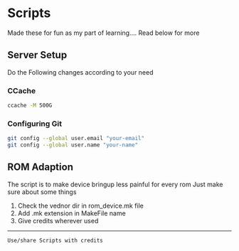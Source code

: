 Scripts 
===========
Made these for fun as my part of learning....
Read below for more


Server Setup
------------
Do the Following changes according to your need 

### CCache 
```bash
ccache -M 500G
```

### Configuring Git
```bash
git config --global user.email "your-email"
git config --global user.name "your-name"
```

ROM Adaption
------------

The script is to make device bringup less painful for every rom
Just make sure about some things

1. Check the vednor dir in rom_device.mk file
2. Add .mk extension in MakeFile name
3. Give credits wherever used

------------
```bash
Use/share Scripts with credits
```
